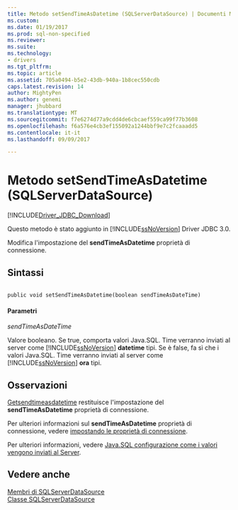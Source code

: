 ```yaml
---
title: Metodo setSendTimeAsDatetime (SQLServerDataSource) | Documenti Microsoft
ms.custom: 
ms.date: 01/19/2017
ms.prod: sql-non-specified
ms.reviewer: 
ms.suite: 
ms.technology:
- drivers
ms.tgt_pltfrm: 
ms.topic: article
ms.assetid: 705a0494-b5e2-43db-940a-1b8cec550cdb
caps.latest.revision: 14
author: MightyPen
ms.author: genemi
manager: jhubbard
ms.translationtype: MT
ms.sourcegitcommit: f7e6274d77a9cdd4de6cbcaef559ca99f77b3608
ms.openlocfilehash: f6a576e4cb3ef155092a1244bbf9e7c2fcaaadd5
ms.contentlocale: it-it
ms.lasthandoff: 09/09/2017

---
```

# <a name="setsendtimeasdatetime-method-sqlserverdatasource"></a>Metodo setSendTimeAsDatetime (SQLServerDataSource)
[!INCLUDE[Driver_JDBC_Download](../../../includes/driver_jdbc_download.md)]

  Questo metodo è stato aggiunto in [!INCLUDE[ssNoVersion](../../../includes/ssnoversion_md.md)] Driver JDBC 3.0.  
  
 Modifica l'impostazione del **sendTimeAsDatetime** proprietà di connessione.  
  
## <a name="syntax"></a>Sintassi  
  
```  
  
public void setSendTimeAsDatetime(boolean sendTimeAsDateTime)  
```  
  
#### <a name="parameters"></a>Parametri  
 *sendTimeAsDateTime*  
  
 Valore booleano. Se true, comporta valori Java.SQL. Time verranno inviati al server come [!INCLUDE[ssNoVersion](../../../includes/ssnoversion_md.md)] **datetime** tipi. Se è false, fa sì che i valori Java.SQL. Time verranno inviati al server come [!INCLUDE[ssNoVersion](../../../includes/ssnoversion_md.md)] **ora** tipi.  
  
## <a name="remarks"></a>Osservazioni  
 [Getsendtimeasdatetime](../../../connect/jdbc/reference/getsendtimeasdatetime-method-sqlserverdatasource.md) restituisce l'impostazione del **sendTimeAsDatetime** proprietà di connessione.  
  
 Per ulteriori informazioni sul **sendTimeAsDatetime** proprietà di connessione, vedere [impostando le proprietà di connessione](../../../connect/jdbc/setting-the-connection-properties.md).  
  
 Per ulteriori informazioni, vedere [Java.SQL configurazione come i valori vengono inviati al Server](../../../connect/jdbc/configuring-how-java-sql-time-values-are-sent-to-the-server.md).  
  
## <a name="see-also"></a>Vedere anche  
 [Membri di SQLServerDataSource](../../../connect/jdbc/reference/sqlserverdatasource-members.md)   
 [Classe SQLServerDataSource](../../../connect/jdbc/reference/sqlserverdatasource-class.md)  
  
  
